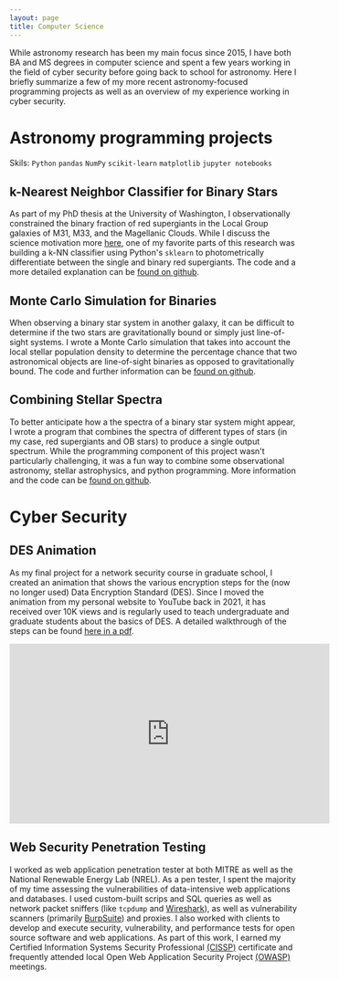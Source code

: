 ```yaml
---
layout: page
title: Computer Science
---
```


While astronomy research has been my main focus since 2015, I have both BA and MS degrees in computer science and spent a few years working in the field of cyber security before going back to school for astronomy. Here I briefly summarize a few of my more recent astronomy-focused programming projects as well as an overview of my experience working in cyber security.

# Astronomy programming projects

Skils: `Python` `pandas` `NumPy` `scikit-learn` `matplotlib` `jupyter notebooks`

## k-Nearest Neighbor Classifier for Binary Stars

As part of my PhD thesis at the University of Washington, I observationally constrained the binary fraction of red supergiants in the Local Group galaxies of M31, M33, and the Magellanic Clouds. While I discuss the science motivation more [here](https://kathrynneugent.com/astronomy/), one of my favorite parts of this research was building a k-NN classifier using Python's `sklearn` to photometrically differentiate between the single and binary red supergiants. The code and a more detailed explanation can be [found on github](https://github.com/KNeugent/kNN-BinaryStars).

## Monte Carlo Simulation for Binaries

When observing a binary star system in another galaxy, it can be difficult to determine if the two stars are gravitationally bound or simply just line-of-sight systems. I wrote a Monte Carlo simulation that takes into account the local stellar population density to determine the percentage chance that two astronomical objects are line-of-sight binaries as opposed to gravitationally bound. The code and further information can be [found on github](https://github.com/KNeugent/LineOfSightBinaries).

## Combining Stellar Spectra

To better anticipate how a the spectra of a binary star system might appear, I wrote a program that combines the spectra of different types of stars (in my case, red supergiants and OB stars) to produce a single output spectrum. While the programming component of this project wasn't particularly challenging, it was a fun way to combine some observational astronomy, stellar astrophysics, and python programming. More information and the code can be [found on github](https://github.com/KNeugent/BinaryStarSpectraCombine).

# Cyber Security

## DES Animation

As my final project for a network security course in graduate school, I created an animation that shows the various encryption steps for the (now no longer used) Data Encryption Standard (DES). Since I moved the animation from my personal website to YouTube back in 2021, it has received over 10K views and is regularly used to teach undergraduate and graduate students about the basics of DES. A detailed walkthrough of the steps can be found [here in a pdf](/assets/pdf/DESwalkthrough.pdf).

<iframe width="560" height="315" src="https://www.youtube.com/embed/Vcld7CMAnNs" title="YouTube video player" frameborder="0" allow="accelerometer; autoplay; clipboard-write; encrypted-media; gyroscope; picture-in-picture; web-share" allowfullscreen></iframe>

## Web Security Penetration Testing

I worked as web application penetration tester at both MITRE as well as the National Renewable Energy Lab (NREL). As a pen tester, I spent the majority of my time assessing the vulnerabilities of data-intensive web applications and databases. I used custom-built scrips and SQL queries as well as network packet sniffers (like `tcpdump` and [Wireshark](https://www.wireshark.org)), as well as vulnerability scanners (primarily [BurpSuite](https://portswigger.net/burp)) and proxies. I also worked with clients to develop and execute security, vulnerability, and performance tests for open source software and web applications. As part of this work, I earned my Certified Information Systems Security Professional [(CISSP)](https://www.isc2.org/Certifications/CISSP) certificate and frequently attended local Open Web Application Security Project [(OWASP)](https://owasp.org) meetings.